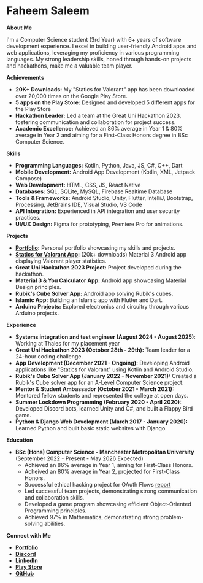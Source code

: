 # Faheem Saleem

**About Me**

I'm a Computer Science student (3rd Year) with 6+ years of software development experience. I excel in building user-friendly Android apps and web applications, leveraging my proficiency in various programming languages. My strong leadership skills, honed through hands-on projects and hackathons, make me a valuable team player.

**Achievements**
*   **20K+ Downloads:** My "Statics for Valorant" app has been downloaded over 20,000 times on the Google Play Store.
*   **5 apps on the Play Store:** Designed and developed 5 different apps for the Play Store
*   **Hackathon Leader:** Led a team at the Great Uni Hackathon 2023, fostering communication and collaboration for project success.
*   **Academic Excellence:** Achieved an 86% average in Year 1 & 80% average in Year 2 and aiming for a First-Class Honors degree in BSc Computer Science.

**Skills**
*   **Programming Languages:** Kotlin, Python, Java, JS, C#, C++, Dart
*   **Mobile Development:** Android App Development (Kotlin, XML, Jetpack Compose)
*   **Web Development:** HTML, CSS, JS, React Native
*   **Databases:** SQL, SQLite, MySQL, Firebase Realtime Database
*   **Tools & Frameworks:** Android Studio, Unity, Flutter, IntelliJ, Bootstrap, Processing, JetBrains IDE, Visual Studio, VS Code
*   **API Integration:** Experienced in API integration and user security practices.
*   **UI/UX Design:** Figma for prototyping, Premiere Pro for animations.

**Projects**
*   **[Portfolio](https://faheemsaleem.com):** Personal portfolio showcasing my skills and projects.
*   **[Statics for Valorant App](https://www.youtube.com/watch?v=6kscMin0Jy8&ab_channel=StaticsDev):** (20k+ downloads) Material 3 Android app displaying Valorant player statistics.
*   **Great Uni Hackathon 2023 Project:** Project developed during the hackathon.
*   **Material 3 & You Calculator App:** Android app showcasing Material Design principles.
*   **Rubik's Cube Solver App:** Android app solving Rubik's cubes.
*   **Islamic App:** Building an Islamic app with Flutter and Dart.
*   **Arduino Projects:** Explored electronics and circuitry through various Arduino projects.

**Experience**
*   **Systems integration and test engineer (August 2024 - August 2025)**: Working at Thales for my placement year
*   **Great Uni Hackathon 2023 (October 28th - 29th):** Team leader for a 24-hour coding challenge.
*   **App Development (December 2021 - Ongoing):** Developing Android applications like "Statics for Valorant" using Kotlin and Android Studio.
*   **Rubik's Cube Solver App (January 2022 - November 2021):** Created a Rubik's Cube solver app for an A-Level Computer Science project.
*   **Mentor & Student Ambassador (October 2021 - March 2021):** Mentored fellow students and represented the college at open days.
*   **Summer Lockdown Programming (February 2020 - April 2020):** Developed Discord bots, learned Unity and C#, and built a Flappy Bird game.
*   **Python & Django Web Development (March 2017 - January 2020):** Learned Python and built basic static websites with Django.

**Education**
*   **BSc (Hons) Computer Science - Manchester Metropolitan University** (September 2022 - Present - May 2026 Expected)
    *   Achieved an 86% average in Year 1, aiming for First-Class Honors.
    *   Acheived an 80% average in Year 2, projected for First-Class Honors.
    *   Successful ethical hacking project for OAuth Flows [report](https://faheemsaleem.com/ethical/ethicalhackingproject.html)
    *   Led successful team projects, demonstrating strong communication and collaboration skills.
    *   Developed a game program showcasing efficient Object-Oriented Programming principles.
    *   Achieved 97% in Mathematics, demonstrating strong problem-solving abilities.

**Connect with Me**
*   **[Portfolio](https://faheemsaleem.com)**
*   **[Discord](https://discord.com/users/435817203246563338)**
*   **[LinkedIn](https://www.linkedin.com/in/faheem-saleem-6626aa21b/)**
*   **[Play Store](https://play.google.com/store/apps/dev?id=8585883307284584529)**
*   **[GitHub](https://github.com/faheem-s27)**
